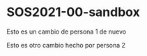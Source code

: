 # SOS2021-00-sandbox
Esto es un cambio de persona 1 de nuevo

Esto es otro cambio hecho por persona 2
